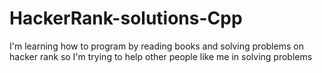 # HackerRank-solutions-Cpp
I'm learning how to program by reading books and solving problems on hacker rank so I'm trying to help other people like me in solving problems

